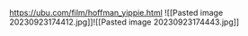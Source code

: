 https://ubu.com/film/hoffman_yippie.html
![[Pasted image 20230923174412.jpg]]![[Pasted image 20230923174443.jpg]]